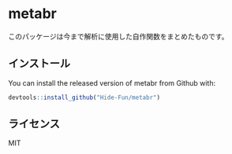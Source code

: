 
<!-- README.md is generated from README.Rmd. Please edit that file -->

# metabr

このパッケージは今まで解析に使用した自作関数をまとめたものです。

## インストール

You can install the released version of metabr from
Github with:

``` r
devtools::install_github("Hide-Fun/metabr")
```

## ライセンス
MIT

